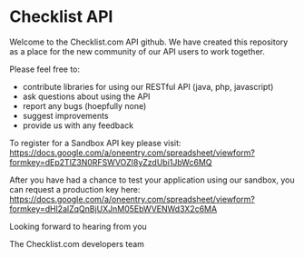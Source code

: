 Checklist API
===

Welcome to the Checklist.com API github. We have created this repository as a place for the new community of our API users to work together.

Please feel free to:
- contribute libraries for using our RESTful API (java, php, javascript)
- ask questions about using the API
- report any bugs (hoepfully none)
- suggest improvements
- provide us with any feedback

To register for a Sandbox API key please visit:
https://docs.google.com/a/oneentry.com/spreadsheet/viewform?formkey=dEp2TlZ3N0RFSWVOZl8yZzdUbi1JbWc6MQ

After you have had a chance to test your application using our sandbox, you can request a production key here:
https://docs.google.com/a/oneentry.com/spreadsheet/viewform?formkey=dHl2alZqQnBjUXJnM05EbWVENWd3X2c6MA

Looking forward to hearing from you

The Checklist.com developers team

